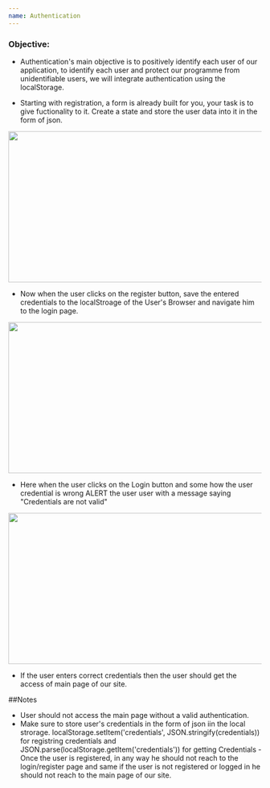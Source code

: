 ```yaml
---
name: Authentication
---
```


### Objective:
- Authentication's main objective is to positively identify each user of our application, to identify each user and protect our programme from unidentifiable users, we will integrate authentication using the localStorage.

- Starting with registration, a form is already built for you, your task is to give fuctionality to it. Create a state and store the user data into it in the form of json.

<img src="https://res.cloudinary.com/dn83xtspp/image/upload/v1676264128/Screenshot_20230213_102312_odsnlh.png" height="300px" width="700px" />

- Now when the user clicks on the register button, save the entered credentials to the localStroage of the User's Browser and navigate him to the login page.
 
 <img src="https://res.cloudinary.com/dn83xtspp/image/upload/v1676263348/Screenshot_20230213_101010_qfzqfd.png" height="300px" width="700px" />

- Here when the user clicks on the Login button and some how the user credential is wrong ALERT the user user with a message saying "Credentials are not valid"

<img src="https://res.cloudinary.com/dn83xtspp/image/upload/v1676265467/Screenshot_20230213_104536_qwsroh.png" height="300px" width="700px" />

- If the user enters correct credentials then the user should get the access of main page of our site.

##Notes
- User should not access the main page without a valid authentication.
- Make sure to store user's credentials in the form of json iin the local strorage. localStorage.setItem('credentials', JSON.stringify(credentials)) for registring credentials and JSON.parse(localStorage.getItem('credentials')) for getting Credentials
-Once the user is registered, in any way he should not reach to the login/register page and same if the user is not registered or logged in he should not reach to the main page of our site.
